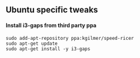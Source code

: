 ## Ubuntu specific tweaks

#### Install i3-gaps from third party ppa

```
sudo add-apt-repository ppa:kgilmer/speed-ricer
sudo apt-get update
sudo apt-get install -y i3-gaps
```
